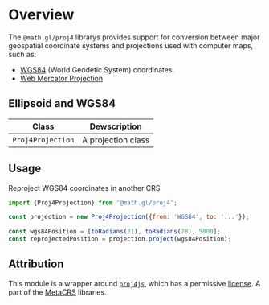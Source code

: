 # Overview

The `@math.gl/proj4` librarys provides support for conversion between major geospatial coordinate systems and projections used with computer maps, such as:

- [WGS84](https://en.wikipedia.org/wiki/World_Geodetic_System) (World Geodetic System) coordinates.
- [Web Mercator Projection](https://en.wikipedia.org/wiki/Web_Mercator_projection)

## Ellipsoid and WGS84

| Class                   | Dewscription |
| ---                     | --- |
| `Proj4Projection`       | A projection class |

## Usage

Reproject WGS84 coordinates in another CRS
```js
import {Proj4Projection} from '@math.gl/proj4';

const projection = new Proj4Projection({from: 'WGS84', to: '...'});

const wgs84Position = [toRadians(21), toRadians(78), 5000];
const reprojectedPosition = projection.project(wgs84Position);
```

## Attribution

This module is a wrapper around [`proj4js`](http://proj4js.org/), which has a permissive [license](https://github.com/proj4js/proj4js/blob/master/LICENSE.md). A part of the [MetaCRS](https://trac.osgeo.org/metacrs/wiki) libraries.
